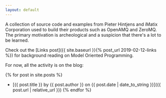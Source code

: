 ```yaml
---
layout: default
---
```


A collection of source code and examples from Pieter Hintjens and iMatix Corporation
used to build their products such as OpenAMQ and ZeroMQ. The primary motivation is
archeological and a suspicion that there's a lot to be learned.

Check out the [Links post]({{ site.baseurl }}{% post_url 2019-02-12-links %}) for
background reading on Model Oriented Programming.

For now, all the activity is on the blog:

{% for post in site.posts %}
* [{{ post.title }} by {{ post.author }} on {{ post.date | date_to_string }}]({{ post.url | relative_url }})
{% endfor %}
